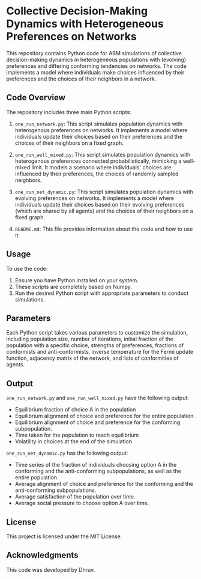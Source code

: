 # Collective Decision-Making Dynamics with Heterogeneous Preferences on Networks

This repository contains Python code for ABM simulations of collective decision-making dynamics in heterogeneous populations with (evolving) preferences and differing conforming tendencies on networks. The code implements a model where individuals make choices influenced by their preferences and the choices of their neighbors in a network. 


## Code Overview

The repository includes three main Python scripts:

1. `one_run_network.py`: This script simulates population dynamics with heterogenous preferences on networks. It implements a model where individuals update their choices based on their preferences and the choices of their neighbors on a fixed graph.

2. `one_run_well_mixed.py`: This script simulates population dynamics with heterogenous preferences connected probabilistically, mimicking a well-mixed limit. It models a scenario where individuals' choices are influenced by their preferences, the choices of randomly sampled neighbors.

3. `one_run_net_dynamic.py`: This script simulates population dynamics with evolving preferences on networks. It implements a model where individuals update their choices based on their evolving preferences (which are shared by all agents) and the choices of their neighbors on a fixed graph. 

4. `README.md`: This file provides information about the code and how to use it.

## Usage

To use the code:

1. Ensure you have Python installed on your system.
2. These scripts are completely based on Numpy. 
3. Run the desired Python script with appropriate parameters to conduct simulations.

## Parameters

Each Python script takes various parameters to customize the simulation, including population size, number of iterations, initial fraction of the population with a specific choice, strengths of preferences, fractions of conformists and anti-conformists, inverse temperature for the Fermi update function, adjacency matrix of the network, and lists of conformities of agents.

## Output

`one_run_network.py` and `one_run_well_mixed.py` have the following output:

- Equilibrium fraction of choice A in the population
- Equilibrium alignment of choice and preference for the entire population.
- Equilibrium alignment of choice and preference for the conforming subpopulation.
- Time taken for the population to reach equilibrium
- Volatility in choices at the end of the simulation

  
`one_run_net_dynamic.py` has the following output: 

- Time series of the fraction of individuals choosing option A in the conforming and the anti-conforming subpopulations, as well as the entire population.
- Average alignment of choice and preference for the conforming and the anti-conforming subpopulations.
- Average satisfaction of the population over time.
- Average social pressure to choose option A over time.

## License

This project is licensed under the MIT License.

## Acknowledgments

This code was developed by Dhruv.

